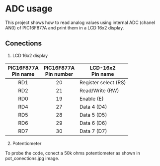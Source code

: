 ADC usage
=============
This project shows how to read analog values using internal ADC (chanel AN0) of PIC16F877A and print them in a LCD 16x2 display.

Conections
-----------------

1. LCD 16x2 display

| PIC16F877A<br>Pin name | PIC16F877A<br>Pin number | LCD-16x2<br>Pin name |
|:----------------------:|:------------------------:|----------------------|
|           RD1          |            20            | Register select (RS) |
|           RD2          |            21            | Read/Write (RW)      |
|           RD0          |            19            | Enable (E)           |
|           RD4          |            27            | Data 4 (D4)          |
|           RD5          |            28            | Data 5 (D5)          |
|           RD6          |            29            | Data 6 (D6)          |
|           RD7          |            30            | Data 7 (D7)          |

2. Potentiometer

To probe the code, conect a 50k ohms potentiometer as shown in pot_conections.jpg image.
